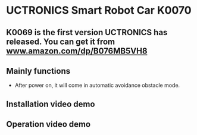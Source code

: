 # UCTRONICS Smart Robot Car K0070
## K0069 is the first version UCTRONICS has released. You can get it from www.amazon.com/dp/B076MB5VH8
## Mainly functions
- After power on, it will come in automatic avoidance obstacle mode.

## Installation video demo

## Operation video demo
